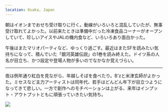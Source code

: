 ```yaml
---
location: Osaka, Japan
---
```


朝はイオンまでおせち受け取りに行く。動線がいろいろと混乱していたが、無事受け取れてよかった。以前来たときは準備中だった冷凍食品コーナーがオープンしていて、珍しいアイスやJALの機内食など、いろいろあり面白かった。

午後はまたマリオパーティなど、ゆっくり過ごす。最近はまたSFを読みたい気持ちになって、積んでいた「銀河英雄伝説」の1巻を読み終えた。ドイツ系の人名が目立ち、かつ設定や登場人物が多いのでなかなか覚えづらい。

---

夜は例年通り紅白を見ながら、年越しそばを食べたり。B'zと米津玄師がよかった。ミセスなど主力アーティストは同年代、若手はどんどん年下が目立つようになってきて悲しい。一方で創作へのモチベーションは上がる、来年はインプット・アウトプットともに頑張っていきたい気持ち。

![](https://photos.apkas.net/medium/202412/20241231-222058.webp)
